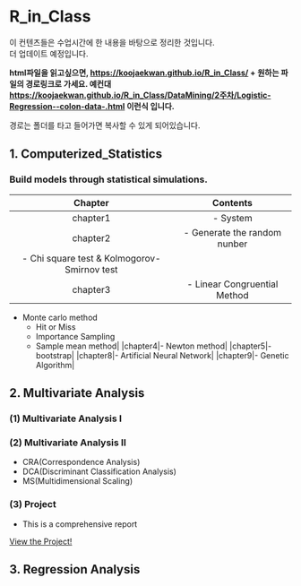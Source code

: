 # R_in_Class 

이 컨텐츠들은 수업시간에 한 내용을 바탕으로 정리한 것입니다.  
더 업데이트 예정입니다.  

**html파일을 읽고싶으면,   https://koojaekwan.github.io/R_in_Class/ + 원하는 파일의 경로링크로 가세요. 
예컨대 https://koojaekwan.github.io/R_in_Class/DataMining/2주차/Logistic-Regression--colon-data-.html 이런식 입니다.**  

경로는 폴더를 타고 들어가면 복사할 수 있게 되어있습니다.  

## 1. Computerized_Statistics  
### Build models through statistical simulations.  

|Chapter|Contents|
|:---:|:---:|
|chapter1|- System|
|chapter2|- Generate the random nunber <br />
- Chi square test & Kolmogorov-Smirnov test|
|chapter3|- Linear Congruential Method <br />
- Monte carlo method <br />
    - Hit or Miss <br />
    - Importance Sampling <br />
    - Sample mean method|
|chapter4|- Newton method|
|chapter5|- bootstrap|
|chapter8|- Artificial Neural Network|
|chapter9|- Genetic Algorithm|


## 2. Multivariate Analysis  
### (1) Multivariate Analysis Ⅰ  
### (2) Multivariate Analysis Ⅱ  
- CRA(Correspondence Analysis)  
- DCA(Discriminant Classification Analysis)  
- MS(Multidimensional Scaling)  

### (3) Project  
- This is a comprehensive report  

[View the Project!](https://koojaekwan.github.io/multivariate_proj/project.html)  


## 3. Regression Analysis
